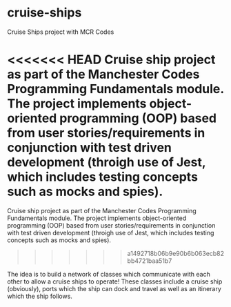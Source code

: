 # cruise-ships

Cruise Ships project with MCR Codes

<<<<<<< HEAD
Cruise ship project as part of the Manchester Codes Programming Fundamentals module. The project implements object-oriented programming (OOP) based from user stories/requirements in conjunction with test driven development (throigh use of Jest, which includes testing concepts such as mocks and spies).
=======
Cruise ship project as part of the Manchester Codes Programming Fundamentals module. The project implements object-oriented programming (OOP) based from user stories/requirements in conjunction with test driven development (throigh use of Jest, which includes testing concepts such as mocks and spies). 
>>>>>>> a1492718b06b9e90b6b063ecb82bb4721baa51b7

The idea is to build a network of classes which communicate with each other to allow a cruise ships to operate! These classes include a cruise ship (obviously), ports which the ship can dock and travel as well as an itinerary which the ship follows.
